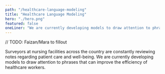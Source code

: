 ```yaml
---
path: "/healthcare-language-modeling"
title: "Healthcare Language Modeling"
hero: "./hero.png"
featured: false
oneLiner: "We are currently developing models to draw attention to phrases that can improve the efficiency of healthcare workers."
---
```


// TODO: Faizan/Mara to fillout

Surveyors at nursing facilities across the country are constantly reviewing notes regarding patient care and well-being. We are currently developing models to draw attention to phrases that can improve the efficiency of healthcare workers.
